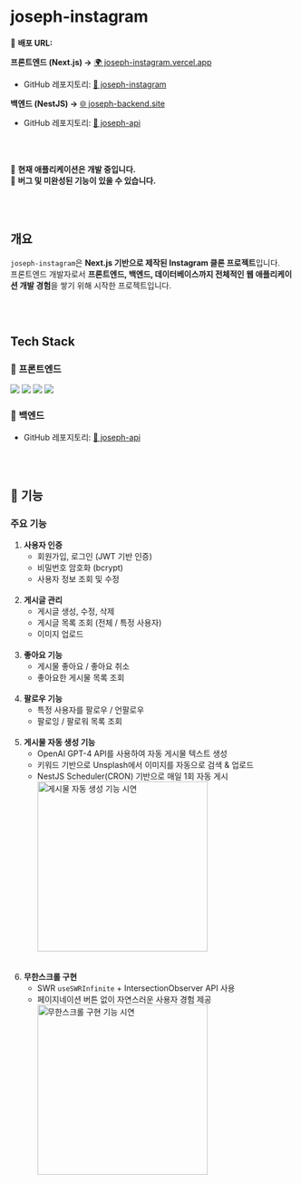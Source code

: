 # joseph-instagram

🚀 **배포 URL:**

**프론트엔드 (Next.js) →** [🌍 joseph-instagram.vercel.app](https://joseph-instagram.vercel.app/)

- GitHub 레포지토리: [📂 joseph-instagram](https://github.com/changmoolee/joseph-instagram)

**백엔드 (NestJS) →** [🌐 joseph-backend.site](https://joseph-backend.site)

- GitHub 레포지토리: [📂 joseph-api](https://github.com/changmoolee/joseph-api)

<br><br>

📌 **현재 애플리케이션은 개발 중입니다.**  
📌 **버그 및 미완성된 기능이 있을 수 있습니다.**

<br><br>

## 개요

`joseph-instagram`은 **Next.js 기반으로 제작된 Instagram 클론 프로젝트**입니다.
<br>
프론트엔드 개발자로서 **프론트엔드, 백엔드, 데이터베이스까지 전체적인 웹 애플리케이션 개발 경험**을 쌓기 위해 시작한 프로젝트입니다.

<br><br>

## Tech Stack

### 📌 **프론트엔드**

<div>
  <img src="https://img.shields.io/badge/TypeScript-3178C6?style=flat-square&logo=TypeScript&logoColor=white"/>
  <img src="https://img.shields.io/badge/Next.js-111111?style=flat-square&logo=Next.js&logoColor=white"/>
  <img src="https://img.shields.io/badge/Tailwind CSS-0DA5E9?style=flat-square&logo=Tailwind CSS&logoColor=white"/>
  <img src="https://img.shields.io/badge/SWR-111111?style=flat-square&logo=SWR&logoColor=white"/>
</div>

### 📌 **백엔드**

- GitHub 레포지토리: [📂 joseph-api](https://github.com/changmoolee/joseph-api)

<br><br>

## 📌 기능

### 주요 기능

1. **사용자 인증**<br>
   - 회원가입, 로그인 (JWT 기반 인증)<br>
   - 비밀번호 암호화 (bcrypt)<br>
   - 사용자 정보 조회 및 수정<br><br>
2. **게시글 관리**<br>
   - 게시글 생성, 수정, 삭제<br>
   - 게시글 목록 조회 (전체 / 특정 사용자)<br>
   - 이미지 업로드<br><br>
3. **좋아요 기능**<br>
   - 게시물 좋아요 / 좋아요 취소<br>
   - 좋아요한 게시물 목록 조회<br><br>
4. **팔로우 기능**<br>
   - 특정 사용자를 팔로우 / 언팔로우<br>
   - 팔로잉 / 팔로워 목록 조회<br><br>
5. **게시물 자동 생성 기능**<br>
   - OpenAI GPT-4 API를 사용하여 자동 게시물 텍스트 생성
   - 키워드 기반으로 Unsplash에서 이미지를 자동으로 검색 & 업로드
   - NestJS Scheduler(CRON) 기반으로 매일 1회 자동 게시
     <div>
     <img alt="게시물 자동 생성 기능 시연" width="300" src="https://github.com/user-attachments/assets/b0e82fa1-94f1-4e79-96cf-478447d7acbb" />
     </div><br><br> 
6. **무한스크롤 구현**<br>
   - SWR `useSWRInfinite` + IntersectionObserver API 사용
   - 페이지네이션 버튼 없이 자연스러운 사용자 경험 제공
     <div>
     <img alt="무한스크롤 구현 기능 시연" width="300" src="https://github.com/user-attachments/assets/011f121a-8b66-4543-bbd6-074ee360a8d8" />
     </div>
